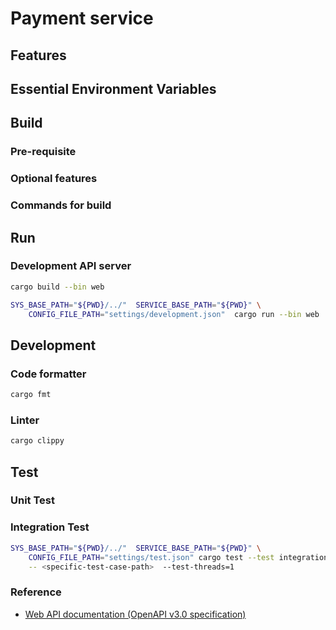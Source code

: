 # Payment service
## Features
## Essential Environment Variables
## Build
### Pre-requisite
### Optional features
### Commands for build
## Run
### Development API server
```bash
cargo build --bin web

SYS_BASE_PATH="${PWD}/../"  SERVICE_BASE_PATH="${PWD}" \
    CONFIG_FILE_PATH="settings/development.json"  cargo run --bin web
```

## Development
### Code formatter
```bash
cargo fmt
```
### Linter
```bash
cargo clippy
```
## Test
### Unit Test
### Integration Test
```bash
SYS_BASE_PATH="${PWD}/../"  SERVICE_BASE_PATH="${PWD}" \
    CONFIG_FILE_PATH="settings/test.json" cargo test --test integration \
    -- <specific-test-case-path>  --test-threads=1
```
### Reference
- [Web API documentation (OpenAPI v3.0 specification)](./doc/api/openapi.yaml)
